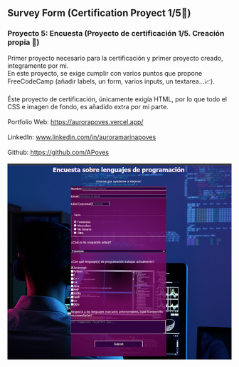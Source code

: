 ## Survey Form (Certification Proyect 1/5🎯)
### Proyecto 5: Encuesta (Proyecto de certificación 1/5. Creación propia 🎯)
Primer proyecto necesario para la certificación y primer proyecto creado, integramente por mi. 
<br>
En este proyecto, se exige cumplir con varios puntos que propone FreeCodeCamp (añadir labels, un form, varios inputs, un textarea...📈).
<br>
<br>
Éste proyecto de certificación, únicamente exigía HTML, por lo que todo el CSS e imagen de fondo, es añadido extra por mi parte.
<br>
<br>
  Portfolio Web: https://aurorapoves.vercel.app/
<br>
<br>
  LinkedIn: www.linkedin.com/in/auroramarinapoves
<br>
<br>
  Github: https://github.com/APoves
<br>
<br>
![Survey form](https://github.com/APoves/Responsive-Web-Design/blob/main/05%20Survey%20Form%20(Certification%20Project)/Survey%20form.jpg)
